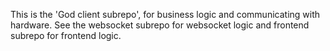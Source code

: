 This is the 'God client subrepo', for business logic and communicating with hardware. See the websocket subrepo for websocket logic and frontend subrepo for frontend logic.